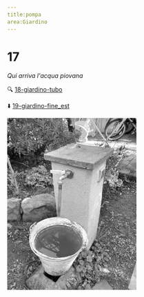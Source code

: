 ```yaml
---
title:pompa
area:Giardino
---
```

# 17
_Qui arriva l'acqua piovana_

🔍 [18-giardino-tubo](18-giardino-tubo.md)

⬇️ [19-giardino-fine_est](19-giardino-fine_est.md)

![foto_8](_assets/preview/foto_8.jpg)